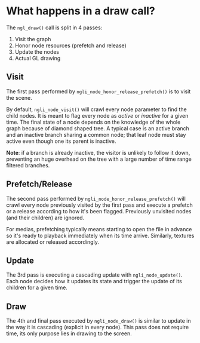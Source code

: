What happens in a draw call?
============================

The `ngl_draw()` call is split in 4 passes:

1. Visit the graph
2. Honor node resources (prefetch and release)
3. Update the nodes
4. Actual GL drawing


## Visit

The first pass performed by `ngli_node_honor_release_prefetch()` is to visit
the scene.

By default, `ngli_node_visit()` will crawl every node parameter to find the
child nodes. It is meant to flag every node as *active* or *inactive* for a
given time. The final state of a node depends on the knowledge of the whole
graph because of diamond shaped tree. A typical case is an active branch and an
inactive branch sharing a common node; that leaf node must stay active even
though one its parent is inactive.

**Note**: if a branch is already inactive, the visitor is unlikely to follow it
down, preventing an huge overhead on the tree with a large number of time range
filtered branches.


## Prefetch/Release

The second pass performed by `ngli_node_honor_release_prefetch()` will crawl
every node previously visited by the first pass and execute a prefetch or a
release according to how it's been flagged. Previously unvisited nodes (and
their children) are ignored.

For medias, prefetching typically means starting to open the file in advance so
it's ready to playback immediately when its time arrive. Similarly, textures
are allocated or released accordingly.


## Update

The 3rd pass is executing a cascading update with `ngli_node_update()`. Each
node decides how it updates its state and trigger the update of its children
for a given time.


## Draw

The 4th and final pass executed by `ngli_node_draw()` is similar to update in
the way it is cascading (explicit in every node). This pass does not require
time, its only purpose lies in drawing to the screen.

